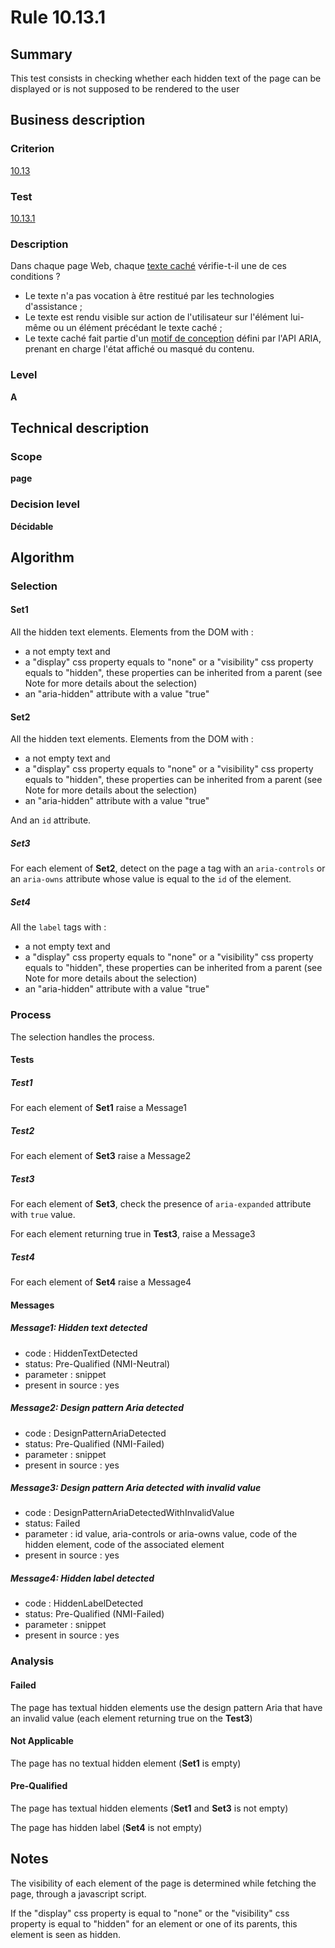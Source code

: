 # Rule 10.13.1

## Summary

This test consists in checking whether each hidden text of the page can
be displayed or is not supposed to be rendered to the user

## Business description

### Criterion

[10.13](http://references.modernisation.gouv.fr/rgaa/criteres.html#crit-10-13)

### Test

[10.13.1](http://references.modernisation.gouv.fr/rgaa/criteres.html#test-10-13-1)

### Description

Dans chaque page Web, chaque <a href="http://references.modernisation.gouv.fr/rgaa/glossaire.html#texte-cach">texte cach&eacute;</a> v&eacute;rifie-t-il une de ces conditions ? 
 
 * Le texte n'a pas vocation &agrave; &ecirc;tre restitu&eacute; par les technologies d'assistance ;
 * Le texte est rendu visible sur action de l'utilisateur sur l'&eacute;l&eacute;ment lui-m&ecirc;me ou un &eacute;l&eacute;ment pr&eacute;c&eacute;dant le texte cach&eacute; ; 
 * Le texte cach&eacute; fait partie d'un <a href="http://references.modernisation.gouv.fr/referentiel-technique-0#mTexteCache">motif de conception</a> d&eacute;fini par l'API ARIA, prenant en charge l'&eacute;tat affich&eacute; ou masqu&eacute; du contenu. 

### Level

**A**

## Technical description

### Scope

**page**

### Decision level

**Décidable**

## Algorithm

### Selection

#### Set1

All the hidden text elements. Elements from the DOM with :

-   a not empty text and
-   a "display" css property equals to "none" or a "visibility" css
    property equals to "hidden", these properties can be inherited from
    a parent (see Note for more details about the selection)
-   an "aria-hidden" attribute with a value "true" 

#### Set2

All the hidden text elements. Elements from the DOM with :

-   a not empty text and
-   a "display" css property equals to "none" or a "visibility" css
    property equals to "hidden", these properties can be inherited from
    a parent (see Note for more details about the selection)
-   an "aria-hidden" attribute with a value "true"  

And an `id` attribute.

##### Set3

For each element of **Set2**, detect on the page a tag with an `aria-controls` or an `aria-owns` attribute whose value is equal to the `id` of the element.

##### Set4

All the `label` tags with :

-   a not empty text and
-   a "display" css property equals to "none" or a "visibility" css
    property equals to "hidden", these properties can be inherited from
    a parent (see Note for more details about the selection)
-   an "aria-hidden" attribute with a value "true"

### Process

The selection handles the process.

#### Tests

##### Test1

For each element of **Set1** raise a Message1

##### Test2

For each element of **Set3** raise a Message2

##### Test3

For each element of **Set3**, check the presence of `aria-expanded` attribute with `true` value.

For each element returning true in **Test3**, raise a Message3

##### Test4

For each element of **Set4** raise a Message4

#### Messages

##### Message1: Hidden text detected

-   code : HiddenTextDetected
-   status: Pre-Qualified (NMI-Neutral)
-   parameter : snippet
-   present in source : yes

##### Message2: Design pattern Aria detected

-   code : DesignPatternAriaDetected
-   status: Pre-Qualified (NMI-Failed)
-   parameter : snippet
-   present in source : yes

##### Message3: Design pattern Aria detected with invalid value

-   code : DesignPatternAriaDetectedWithInvalidValue
-   status: Failed
-   parameter : id value, aria-controls or aria-owns value, code of the hidden element, code of the associated element
-   present in source : yes

##### Message4: Hidden label detected

-   code : HiddenLabelDetected
-   status: Pre-Qualified (NMI-Failed)
-   parameter : snippet
-   present in source : yes

### Analysis

#### Failed

The page has textual hidden elements use the design pattern Aria that have an invalid value (each element returning true on the **Test3**)

#### Not Applicable

The page has no textual hidden element (**Set1** is empty)

#### Pre-Qualified

The page has textual hidden elements (**Set1** and **Set3** is not empty)

The page has hidden label (**Set4** is not empty) 

## Notes

The visibility of each element of the page is determined while fetching
the page, through a javascript script.

If the "display" css property is equal to "none" or the "visibility" css
property is equal to "hidden" for an element or one of its parents, this
element is seen as hidden.
